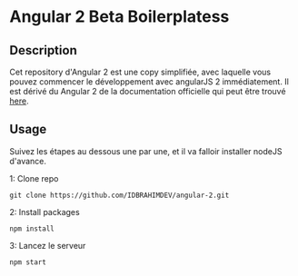 # Angular 2 Beta Boilerplatess

## Description
Cet repository d'Angular 2 est une copy simplifiée, avec laquelle vous pouvez commencer le développement avec angularJS 2 immédiatement.
Il est dérivé du Angular 2 de la documentation officielle qui peut être trouvé [here](https://angular.io/docs/ts/latest/quickstart.html).

## Usage
Suivez les étapes au dessous une par une, et il va falloir installer nodeJS d'avance.

1: Clone repo
```
git clone https://github.com/IDBRAHIMDEV/angular-2.git
```
2: Install packages
```
npm install
```
3: Lancez le serveur 
```
npm start
```
